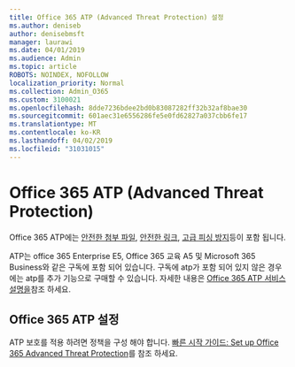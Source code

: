 ```yaml
---
title: Office 365 ATP (Advanced Threat Protection) 설정
ms.author: deniseb
author: denisebmsft
manager: laurawi
ms.date: 04/01/2019
ms.audience: Admin
ms.topic: article
ROBOTS: NOINDEX, NOFOLLOW
localization_priority: Normal
ms.collection: Admin_O365
ms.custom: 3100021
ms.openlocfilehash: 8dde7236bdee2bd0b83087282ff32b32af8bae30
ms.sourcegitcommit: 601aec31e6556286fe5e0fd62827a037cbb6fe17
ms.translationtype: MT
ms.contentlocale: ko-KR
ms.lasthandoff: 04/02/2019
ms.locfileid: "31031015"
---
```

# <a name="office-365-advanced-threat-protection-atp"></a>Office 365 ATP (Advanced Threat Protection)

Office 365 ATP에는 [안전한 첨부 파일](https://docs.microsoft.com/office365/securitycompliance/atp-safe-attachments), [안전한 링크](https://docs.microsoft.com/office365/securitycompliance/atp-safe-links), [고급 피싱 방지](https://docs.microsoft.com/office365/securitycompliance/atp-anti-phishing)등이 포함 됩니다. 

ATP는 office 365 Enterprise E5, Office 365 교육 A5 및 Microsoft 365 Business와 같은 구독에 포함 되어 있습니다. 구독에 atp가 포함 되어 있지 않은 경우에는 atp를 추가 기능으로 구매할 수 있습니다. 자세한 내용은 [Office 365 ATP 서비스 설명을](https://docs.microsoft.com/office365/servicedescriptions/office-365-advanced-threat-protection-service-description)참조 하세요.

## <a name="set-up-office-365-atp"></a>Office 365 ATP 설정

ATP 보호를 적용 하려면 정책을 구성 해야 합니다. [빠른 시작 가이드: Set up Office 365 Advanced Threat Protection](https://docs.microsoft.com/office365/securitycompliance/checklist-atp-setup)를 참조 하세요.

